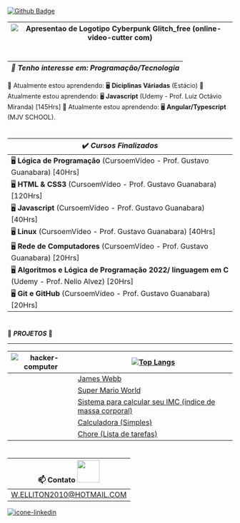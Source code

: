 [![Github Badge](https://img.shields.io/badge/-Github-000?style=flat-square&logo=Github&logoColor=white&link=LINK_GIT)](LINK_GIT)  

| ![Apresentao de Logotipo Cyberpunk Glitch_free (online-video-cutter com)](https://user-images.githubusercontent.com/97143231/175456308-59602392-8869-4649-8083-4fda45ff4d51.gif)|
---|
#
|*👀 Tenho interesse em: Programação/Tecnologia*|
---|
🌱 Atualmente estou aprendendo:  🖥️ <strong>Diciplinas Váriadas</strong> (Estácio)
🌱 Atualmente estou aprendendo:  🖥️ <strong>Javascript</strong> (Udemy - Prof. Luiz Octávio Miranda) [145Hrs]
🌱 Atualmente estou aprendendo:  🖥️ <strong>Angular/Typescript</strong> (MJV SCHOOL).
# 

|✔️ *Cursos Finalizados*|
---|
|🖥️ <strong>Lógica de Programação</strong> (CursoemVídeo - Prof. Gustavo Guanabara) [40Hrs]|
|🖥️ <strong>HTML & CSS3</strong> (CursoemVídeo - Prof. Gustavo Guanabara) [120Hrs]|
|🖥️ <strong>Javascript</strong> (CursoemVídeo - Prof. Gustavo Guanabara) [40Hrs]|
|🖥️ <strong>Linux</strong> (CursoemVídeo - Prof. Gustavo Guanabara) [40Hrs]|
|🖥️ <strong>Rede de Computadores</strong> (CursoemVídeo - Prof. Gustavo Guanabara) [20Hrs]|
|🖥️ <strong>Algoritmos e Lógica de Programação 2022/ linguagem em C</strong> (Udemy - Prof. Nelio Alvez) [20Hrs]|
|🖥️ <strong>Git e GitHub</strong> (CursoemVídeo - Prof. Gustavo Guanabara) [20Hrs]|
#

🚧 __*PROJETOS*__ 🚧
___
![hacker-computer](https://user-images.githubusercontent.com/97143231/175453412-d7a08f34-0171-4797-8a64-54109c2a3746.gif)|[![Top Langs](https://github-readme-stats.vercel.app/api/top-langs/?username=WELLITOn07&langs_count=8)](https://github.com/WELLITOn07/github-readme-stats)|
---|---|
<img height= "15" src="https://img.shields.io/badge/HTML5-E34F26?style=for-the-badge&logo=html5&logoColor=white"></code><code><img height= "15" src="https://img.shields.io/badge/CSS3-1572B6?style=for-the-badge&logo=css3&logoColor=white"></code> |<a href="https://welliton07.github.io/James-Webb/" target="_blank">James Webb</a>|
<img height= "15" src="https://img.shields.io/badge/HTML5-E34F26?style=for-the-badge&logo=html5&logoColor=white"></code><code><img height= "15" src="https://img.shields.io/badge/CSS3-1572B6?style=for-the-badge&logo=css3&logoColor=white"></code> |<a href="https://welliton07.github.io/Super-Mario-World/" target="_blank">Super Mario World</a>
<img height= "15" src="https://img.shields.io/badge/HTML5-E34F26?style=for-the-badge&logo=html5&logoColor=white"></code><code><img height= "15" src="https://img.shields.io/badge/CSS3-1572B6?style=for-the-badge&logo=css3&logoColor=white"></code> <code><img height= "15" src="https://img.shields.io/badge/JavaScript-323330?style=for-the-badge&logo=javascript&logoColor=F7DF1E"><code>|<a href="https://welliton07.github.io/CALCULO-IMC/" target="_blank">Sistema para calcular seu IMC (índice de massa corporal)</a>
<img height= "15" src="https://img.shields.io/badge/HTML5-E34F26?style=for-the-badge&logo=html5&logoColor=white"><code><img height= "15" src="https://img.shields.io/badge/CSS3-1572B6?style=for-the-badge&logo=css3&logoColor=white"></code> </code><code><img height= "15" src="https://img.shields.io/badge/JavaScript-323330?style=for-the-badge&logo=javascript&logoColor=F7DF1E"><code>|<a href="https://welliton07.github.io/CAL/" target="_blank">Calculadora (Simples)</a>
<img height= "15" src="https://img.shields.io/badge/HTML5-E34F26?style=for-the-badge&logo=html5&logoColor=white"></code><code><img height= "15" src="https://img.shields.io/badge/CSS3-1572B6?style=for-the-badge&logo=css3&logoColor=white"></code> <code><img height= "15" src="https://img.shields.io/badge/JavaScript-323330?style=for-the-badge&logo=javascript&logoColor=F7DF1E"><code>|<a href="https://welliton07.github.io/Chores/" target="_blank">Chore (Lista de tarefas)</a>

#  
  
|📫 Contato <img src= "https://github.com/WELLITOn07/Mascote-do-Android/blob/main/imagens/Handshake.gif" width="50">|
---|
|W.ELLITON2010@HOTMAIL.COM|

  <a href="https://www.linkedin.com/in/welliton-gruber-becker-8383a4141/" target="_blank"><img src="https://github.com/WELLITOn07/Mascote-do-Android/blob/main/imagens/Linkedin-icon.png" alt="icone-linkedin"></img><a/>
#

